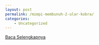 ```yaml
---
layout: post
permalink: /mimpi-membunuh-2-ular-kobra/
categories:
    - Uncategorized
---
```


[Baca Selengkapnya](/06)